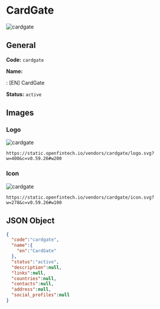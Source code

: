 
# CardGate 
![cardgate](https://static.openfintech.io/vendors/cardgate/logo.svg?w=400&c=v0.59.26#w200)  

## General 
 
**Code:** `cardgate` 
 
**Name:** 
 
:	[EN] CardGate 
 
**Status:** `active` 
 

## Images 

### Logo 
 
![cardgate](https://static.openfintech.io/vendors/cardgate/logo.svg?w=400&c=v0.59.26#w200)  

```
https://static.openfintech.io/vendors/cardgate/logo.svg?w=400&c=v0.59.26#w200
```  

### Icon 
 
![cardgate](https://static.openfintech.io/vendors/cardgate/icon.svg?w=278&c=v0.59.26#w100)  

```
https://static.openfintech.io/vendors/cardgate/icon.svg?w=278&c=v0.59.26#w100
```  

## JSON Object 

```json
{
  "code":"cardgate",
  "name":{
    "en":"CardGate"
  },
  "status":"active",
  "description":null,
  "links":null,
  "countries":null,
  "contacts":null,
  "address":null,
  "social_profiles":null
}
```  
